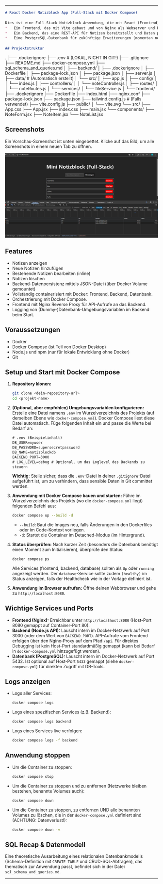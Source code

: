 
---

```markdown
# React Docker Notizblock App (Full-Stack mit Docker Compose)

Dies ist eine Full-Stack Notizblock-Anwendung, die mit React (Frontend) und Node.js/Express (Backend) erstellt wurde. Die gesamte Anwendung wird mit Docker Compose orchestriert und beinhaltet:
*   Ein Frontend, das mit Vite gebaut und von Nginx als Webserver und Reverse Proxy ausgeliefert wird.
*   Ein Backend, das eine REST-API für Notizen bereitstellt und Daten persistent in einer JSON-Datei speichert.
*   Eine PostgreSQL-Datenbank für zukünftige Erweiterungen (momentan noch nicht aktiv vom Backend genutzt, aber die Zugangsdaten werden geloggt).

## Projektstruktur

```
.
├── .dockerignore
├── .env                # (LOKAL, NICHT IN GIT!)
├── .gitignore
├── README.md
├── docker-compose.yml
├── sql_schema_and_queries.md
│
├── backend/
│   ├── .dockerignore
│   ├── Dockerfile
│   ├── package-lock.json
│   ├── package.json
│   ├── server.js
│   ├── data/           # (Automatisch erstellt)
│   └── src/
│       ├── app.js
│       ├── config/
│       │   └── index.js
│       ├── controllers/
│       │   └── noteController.js
│       ├── routes/
│       │   └── noteRoutes.js
│       └── services/
│           └── fileService.js
│
└── frontend/
    ├── .dockerignore
    ├── Dockerfile
    ├── index.html
    ├── nginx.conf
    ├── package-lock.json
    ├── package.json
    ├── tailwind.config.js # (Falls verwendet)
    ├── vite.config.js
    ├── public/
    │   └── vite.svg
    └── src/
        ├── App.css
        ├── App.jsx
        ├── index.css
        ├── main.jsx
        └── components/
            ├── NoteForm.jsx
            ├── NoteItem.jsx
            └── NoteList.jsx
## Screenshots

Ein Vorschau-Screenshot ist unten eingebettet. Klicke auf das Bild, um alle Screenshots in einem neuen Tab zu öffnen.

[![Vorschau-Screenshot](assets/Screenshot%202025-05-07%20162916.png)](assets/)


## Features

*   Notizen anzeigen
*   Neue Notizen hinzufügen
*   Bestehende Notizen bearbeiten (inline)
*   Notizen löschen
*   Backend-Datenpersistenz mittels JSON-Datei (über Docker Volume gemountet)
*   Vollständig containerisiert mit Docker: Frontend, Backend, Datenbank.
*   Orchestrierung mit Docker Compose.
*   Frontend mit Nginx Reverse Proxy für API-Aufrufe an das Backend.
*   Logging von (Dummy-)Datenbank-Umgebungsvariablen im Backend beim Start.

## Voraussetzungen

*   Docker
*   Docker Compose (ist Teil von Docker Desktop)
*   Node.js und npm (nur für lokale Entwicklung ohne Docker)
*   Git

## Setup und Start mit Docker Compose

1.  **Repository klonen:**
    ```bash
    git clone <dein-repository-url>
    cd <projekt-name>
    ```
2.  **(Optional, aber empfohlen) Umgebungsvariablen konfigurieren:**
    Erstelle eine Datei namens `.env` im Wurzelverzeichnis des Projekts (auf derselben Ebene wie `docker-compose.yml`). Docker Compose liest diese Datei automatisch.
    Füge folgenden Inhalt ein und passe die Werte bei Bedarf an:
    ```env
    # .env (Beispielinhalt)
    DB_USER=myuser
    DB_PASSWORD=supersecretpassword
    DB_NAME=notizblockdb
    BACKEND_PORT=3000
    # LOG_LEVEL=debug # Optional, um das Loglevel des Backends zu steuern
    ```
    **Wichtig:** Stelle sicher, dass die `.env`-Datei in deiner `.gitignore`-Datei aufgeführt ist, um zu verhindern, dass sensible Daten in Git committet werden.

3.  **Anwendung mit Docker Compose bauen und starten:**
    Führe im Wurzelverzeichnis des Projekts (wo die `docker-compose.yml` liegt) folgenden Befehl aus:
    ```bash
    docker compose up --build -d
    ```
    *   `--build`: Baut die Images neu, falls Änderungen in den Dockerfiles oder im Code-Kontext vorliegen.
    *   `-d`: Startet die Container im Detached-Modus (im Hintergrund).

4.  **Status überprüfen:**
    Nach kurzer Zeit (besonders die Datenbank benötigt einen Moment zum Initialisieren), überprüfe den Status:
    ```bash
    docker compose ps
    ```
    Alle Services (frontend, backend, database) sollten als `Up` oder `running` angezeigt werden. Der `database`-Service sollte zudem `(healthy)` im Status anzeigen, falls der Healthcheck wie in der Vorlage definiert ist.

5.  **Anwendung im Browser aufrufen:**
    Öffne deinen Webbrowser und gehe zu `http://localhost:8080`.

## Wichtige Services und Ports

*   **Frontend (Nginx):** Erreichbar unter `http://localhost:8080` (Host-Port 8080 gemappt auf Container-Port 80).
*   **Backend (Node.js API):** Lauscht intern im Docker-Netzwerk auf Port 3000 (oder dem Wert von `BACKEND_PORT`). API-Aufrufe vom Frontend erfolgen über den Nginx-Proxy auf dem Pfad `/api`. Für direktes Debugging ist kein Host-Port standardmäßig gemappt (kann bei Bedarf in `docker-compose.yml` hinzugefügt werden).
*   **Datenbank (PostgreSQL):** Lauscht intern im Docker-Netzwerk auf Port 5432. Ist optional auf Host-Port `5433` gemappt (siehe `docker-compose.yml`) für direkten Zugriff mit DB-Tools.

## Logs anzeigen

*   Logs aller Services:
    ```bash
    docker compose logs
    ```
*   Logs eines spezifischen Services (z.B. Backend):
    ```bash
    docker compose logs backend
    ```
*   Logs eines Services live verfolgen:
    ```bash
    docker compose logs -f backend
    ```

## Anwendung stoppen

*   Um die Container zu stoppen:
    ```bash
    docker compose stop
    ```
*   Um die Container zu stoppen und zu entfernen (Netzwerke bleiben bestehen, benannte Volumes auch):
    ```bash
    docker compose down
    ```
*   Um die Container zu stoppen, zu entfernen UND alle benannten Volumes zu löschen, die in der `docker-compose.yml` definiert sind (ACHTUNG: Datenverlust!):
    ```bash
    docker compose down -v
    ```

## SQL Recap & Datenmodell

Eine theoretische Ausarbeitung eines relationalen Datenbankmodells (Schema-Definition mit `CREATE TABLE` und CRUD-SQL-Abfragen), das thematisch zur Anwendung passt, befindet sich in der Datei `sql_schema_and_queries.md`.

---
```

